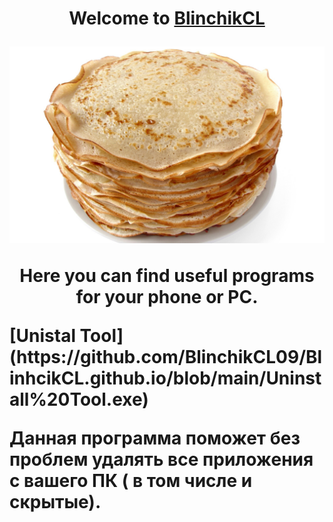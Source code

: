 <h1 align="center">Welcome to <a href="https://daniilshat.ru/" target="_blank">BlinchikCL</a>



![Image alt](https://github.com/BlinchikCL09/BlinhcikCL.github.io/blob/main/1664358121_80-podacha-blud-com-p-blini-kartinki-foto-88.jpg)


  
Here you can find useful programs for your phone or PC.


<p align="left">[Unistal Tool](https://github.com/BlinchikCL09/BlinhcikCL.github.io/blob/main/Uninstall%20Tool.exe)</p>


<p align="left">Данная программа поможет без проблем удалять все приложения с вашего ПК ( в том числе и скрытые).</p>
